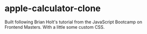 # apple-calculator-clone
Built following Brian Holt's tutorial from the JavaScript Bootcamp on Frontend Masters. With a little some custom CSS.
